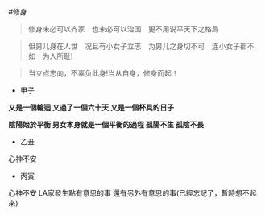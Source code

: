#修身　　
>修身未必可以齐家　也未必可以治国　更不用说平天下之格局    

>但男儿身在人世　况且有小女子立志　为男儿之身切不可　连小女子都不如！为人所耻!

>当立点志向，不辜负此身!当从自身，修身而起！ 

* 甲子

**又是一個輪迴 又過了一個六十天 又是一個杯具的日子**

**陰陽始於平衡 男女本身就是一個平衡的過程 孤陽不生 孤陰不長**

* 乙丑

心神不安

* 丙寅

心神不安  LA家發生點有意思的事  還有另外有意思的事(已經忘記了，暫時想不起來)
